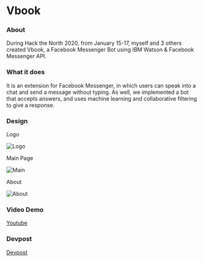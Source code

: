 # Vbook

### About
During Hack the North 2020, from January 15-17, myself and 3 others created Vbook, a Facebook Messenger Bot using IBM Watson & Facebook Messenger API.

### What it does

It is an extension for Facebook Messenger, in which users can speak into a chat and send a message without typing. As well, we implemented a bot that accepts answers, and uses machine learning and collaborative filtering to give a response.

### Design

Logo

![Logo](https://github.com/oliverkpan/Vbook/blob/main/images/vbook.jpg?raw=true)

Main Page

![Main](https://github.com/oliverkpan/Vbook/blob/main/images/vbook2.jpg?raw=true)

About

![About](https://github.com/oliverkpan/Vbook/blob/main/images/vbook3.jpg?raw=true)

### Video Demo
[Youtube](https://www.youtube.com/watch?v=YXhGg20rh3o&t=1s)

### Devpost

[Devpost](https://devpost.com/software/vbook-3tkh8x)
